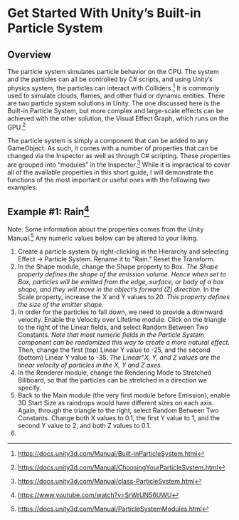 # Get Started With Unity’s Built-in Particle System

## Overview

The particle system simulates particle behavior on the CPU. The system and the particles can all be controlled by C# scripts, and using Unity’s physics system, the particles can interact with Colliders.[^1] It is commonly used to simulate clouds, flames, and other fluid or dynamic entities. There are two particle system solutions in Unity. The one discussed here is the Built-in Particle System, but more complex and large-scale effects can be achieved with the other solution, the Visual Effect Graph, which runs on the GPU.[^2]

The particle system is simply a component that can be added to any GameObject. As such, it comes with a number of properties that can be changed via the Inspector as well as through C# scripting. These properties are grouped into “modules” in the Inspector.[^3] While it is impractical to cover all of the available properties in this short guide, I will demonstrate the functions of the most important or useful ones with the following two examples.

## Example \#1:  Rain[^4]

Note: Some information about the properties comes from the Unity Manual.[^5] Any numeric values below can be altered to your liking.

1. Create a particle system by right-clicking in the Hierarchy and selecting Effect -> Particle System. Rename it to “Rain.” Reset the Transform.
2. In the Shape module, change the Shape property to Box. *The Shape property defines the shape of the emission volume. Hence when set to Box, particles will be emitted from the edge, surface, or body of a box shape, and they will move in the object’s forward (Z) direction.* In the Scale property, increase the X and Y values to 20. *This property defines the size of the emitter shape.*
3. In order for the particles to fall down, we need to provide a downward velocity. Enable the Velocity over Lifetime module. Click on the triangle to the right of the Linear fields, and select Random Between Two Constants. *Note that most numeric fields in the Particle System component can be randomized this way to create a more natural effect.* Then, change the first (top) Linear Y value to -25, and the second (bottom) Linear Y value to -35. *The Linear”X, Y, and Z values are the linear velocity of particles in the X, Y and Z axes.*
4. In the Renderer module, change the Rendering Mode to Stretched Billboard, so that the particles can be stretched in a direction we specify. 
5. Back to the Main module (the very first module before Emission), enable 3D Start Size as raindrops would have different sizes on each axis. Again, through the triangle to the right, select Random Between Two Constants. Change both X values to 0.1, the first Y value to 1, and the second Y value to 2, and both Z values to 0.1. 
6. 



[^1]: https://docs.unity3d.com/Manual/Built-inParticleSystem.html
[^2]: https://docs.unity3d.com/Manual/ChoosingYourParticleSystem.html
[^3]: https://docs.unity3d.com/Manual/class-ParticleSystem.html
[^4]: https://www.youtube.com/watch?v=SrWrUN56UWU
[^5]: https://docs.unity3d.com/Manual/ParticleSystemModules.html
[^6]: https://www.youtube.com/watch?v=UllkvfMR96s



